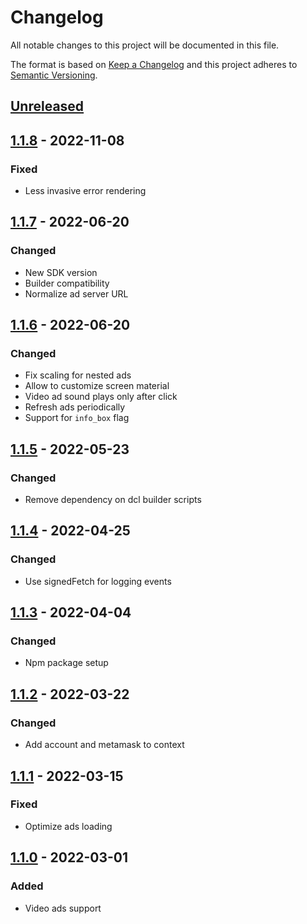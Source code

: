 # Changelog

All notable changes to this project will be documented in this file.

The format is based on [Keep a Changelog](https://keepachangelog.com/en/1.0.0/)
and this project adheres to [Semantic Versioning](https://semver.org/spec/v2.0.0.html).

## [Unreleased]

## [1.1.8] - 2022-11-08
### Fixed
- Less invasive error rendering

## [1.1.7] - 2022-06-20
### Changed
- New SDK version
- Builder compatibility
- Normalize ad server URL

## [1.1.6] - 2022-06-20
### Changed
- Fix scaling for nested ads
- Allow to customize screen material
- Video ad sound plays only after click
- Refresh ads periodically
- Support for `info_box` flag

## [1.1.5] - 2022-05-23
### Changed
- Remove dependency on dcl builder scripts

## [1.1.4] - 2022-04-25
### Changed
- Use signedFetch for logging events

## [1.1.3] - 2022-04-04
### Changed
- Npm package setup

## [1.1.2] - 2022-03-22
### Changed
- Add account and metamask to context

## [1.1.1] - 2022-03-15
### Fixed
- Optimize ads loading

## [1.1.0] - 2022-03-01
### Added
- Video ads support

[Unreleased]: https://github.com/adshares/decentraland/compare/v1.1.8...HEAD
[1.1.8]: https://github.com/adshares/decentraland/compare/v1.1.7...1.1.8
[1.1.7]: https://github.com/adshares/decentraland/compare/v1.1.6...1.1.7
[1.1.6]: https://github.com/adshares/decentraland/compare/v1.1.5...1.1.6
[1.1.5]: https://github.com/adshares/decentraland/compare/v1.1.4...v1.1.5
[1.1.4]: https://github.com/adshares/decentraland/compare/v1.1.3...v1.1.4
[1.1.3]: https://github.com/adshares/decentraland/compare/v1.1.2...v1.1.3
[1.1.2]: https://github.com/adshares/decentraland/compare/v1.1.1...v1.1.2
[1.1.1]: https://github.com/adshares/decentraland/compare/v1.1.0...v1.1.1
[1.1.0]: https://github.com/adshares/decentraland/releases/tag/v1.1.0
